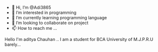 - 👋 Hi, I’m @Adi3865
- 👀 I’m interested in programming
- 🌱 I’m currently learning programming language
- 💞️ I’m looking to collaborate on project
- 📫 How to reach me ...

<!---
Adi3865/Adi3865 is a ✨ special ✨ repository because its `README.md` (this file) appears on your GitHub profile.
You can click the Preview link to take a look at your changes.
--->
Hello I'm aditya Chauhan  ..
I am a student for BCA  University of M.J.P.R.U  barely...
